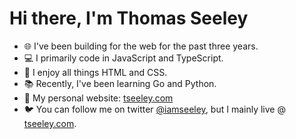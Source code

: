# Hi there, I'm Thomas Seeley
- 🌐 I've been building for the web for the past three years.
- 💻 I primarily code in JavaScript and TypeScript.
- 🎨 I enjoy all things HTML and CSS.
- 📚 Recently, I've been learning Go and Python. 
- 👤 My personal website: [tseeley.com](https://tseeley.com/)
- 🐦 You can follow me on twitter [@iamseeley](https://twitter.com/iamseeley), but I mainly live  @ [tseeley.com](https://tseeley.com/site/home). 
